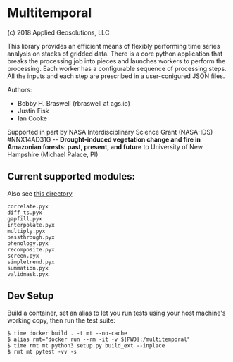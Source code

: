 # Multitemporal 
(c) 2018 Applied Geosolutions, LLC

This library provides an efficient means of flexibly performing time series
analysis on stacks of gridded data. There is a core python application that
breaks the processing job into pieces and launches workers to perform the
processing. Each worker has a configurable sequence of processing steps. All
the inputs and each step are prescribed in a user-conigured JSON files.

Authors:

- Bobby H. Braswell (rbraswell at ags.io)
- Justin Fisk
- Ian Cooke

Supported in part by NASA Interdisciplinary Science Grant (NASA-IDS)
#NNX14AD31G -- **Drought-induced vegetation change and fire in Amazonian
forests: past, present, and future** to University of New Hampshire (Michael Palace, PI) 

## Current supported modules:

Also see [this directory](https://github.com/Applied-GeoSolutions/multitemporal/tree/master/multitemporal/bin)

```
correlate.pyx
diff_ts.pyx
gapfill.pyx
interpolate.pyx
multiply.pyx
passthrough.pyx
phenology.pyx
recomposite.pyx
screen.pyx
simpletrend.pyx
summation.pyx
validmask.pyx
```

## Dev Setup

Build a container, set an alias to let you run tests using your host machine's
working copy, then run the test suite:

```
$ time docker build . -t mt --no-cache
$ alias rmt="docker run --rm -it -v ${PWD}:/multitemporal"
$ time rmt mt python3 setup.py build_ext --inplace
$ rmt mt pytest -vv -s
```
